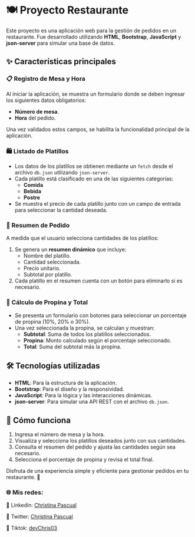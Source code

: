 # 🍽️ Proyecto Restaurante

Este proyecto es una aplicación web para la gestión de pedidos en un restaurante. Fue desarrollado utilizando **HTML**, **Bootstrap**, **JavaScript** y **json-server** para simular una base de datos.

## ✨ Características principales

### 📋 Registro de Mesa y Hora
Al iniciar la aplicación, se muestra un formulario donde se deben ingresar los siguientes datos obligatorios:
- **Número de mesa**.
- **Hora** del pedido.

Una vez validados estos campos, se habilita la funcionalidad principal de la aplicación.

### 🛍️ Listado de Platillos
- Los datos de los platillos se obtienen mediante un `fetch` desde el archivo `db.json` utilizando `json-server`.
- Cada platillo está clasificado en una de las siguientes categorías:
  - **Comida**
  - **Bebida**
  - **Postre**
- Se muestra el precio de cada platillo junto con un campo de entrada para seleccionar la cantidad deseada.

### 📑 Resumen de Pedido
A medida que el usuario selecciona cantidades de los platillos:
1. Se genera un **resumen dinámico** que incluye:
   - Nombre del platillo.
   - Cantidad seleccionada.
   - Precio unitario.
   - Subtotal por platillo.
2. Cada platillo en el resumen cuenta con un botón para eliminarlo si es necesario.

### 💸 Cálculo de Propina y Total
- Se presenta un formulario con botones para seleccionar un porcentaje de propina (10%, 20% o 30%).
- Una vez seleccionada la propina, se calculan y muestran:
  - **Subtotal**: Suma de todos los platillos seleccionados.
  - **Propina**: Monto calculado según el porcentaje seleccionado.
  - **Total**: Suma del subtotal más la propina.

## 🛠️ Tecnologías utilizadas
- **HTML**: Para la estructura de la aplicación.
- **Bootstrap**: Para el diseño y la responsividad.
- **JavaScript**: Para la lógica y las interacciones dinámicas.
- **json-server**: Para simular una API REST con el archivo `db.json`.

## 🚀 Cómo funciona
1. Ingresa el número de mesa y la hora.
2. Visualiza y selecciona los platillos deseados junto con sus cantidades.
3. Consulta el resumen del pedido y ajusta las cantidades según sea necesario.
4. Selecciona el porcentaje de propina y revisa el total final.

Disfruta de una experiencia simple y eficiente para gestionar pedidos en tu restaurante. 🍴

### :globe_with_meridians: Mis redes:
:nazar_amulet: Linkedin: [Christina Pascual](https://www.linkedin.com/in/christina-pascual/)

:nazar_amulet: Twitter: [Christina Pascual](https://x.com/devchris03)

:nazar_amulet: Tiktok: [devChris03](https://www.tiktok.com/@devchris03?_t=8p5TriBHr3G&_r=1)
